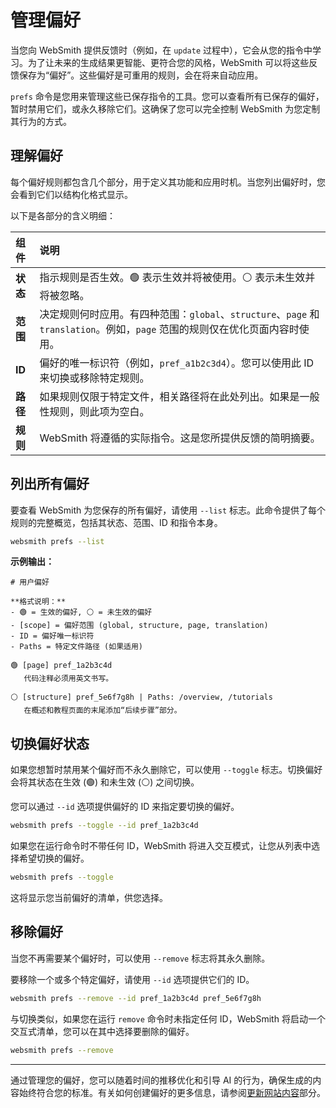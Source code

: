 # 管理偏好

当您向 WebSmith 提供反馈时（例如，在 `update` 过程中），它会从您的指令中学习。为了让未来的生成结果更智能、更符合您的风格，WebSmith 可以将这些反馈保存为“偏好”。这些偏好是可重用的规则，会在将来自动应用。

`prefs` 命令是您用来管理这些已保存指令的工具。您可以查看所有已保存的偏好，暂时禁用它们，或永久移除它们。这确保了您可以完全控制 WebSmith 为您定制其行为的方式。

## 理解偏好

每个偏好规则都包含几个部分，用于定义其功能和应用时机。当您列出偏好时，您会看到它们以结构化格式显示。

以下是各部分的含义明细：

| 组件 | 说明 |
| :--- | :--- |
| **状态** | 指示规则是否生效。🟢 表示生效并将被使用。⚪ 表示未生效并将被忽略。 |
| **范围** | 决定规则何时应用。有四种范围：`global`、`structure`、`page` 和 `translation`。例如，`page` 范围的规则仅在优化页面内容时使用。 |
| **ID** | 偏好的唯一标识符（例如，`pref_a1b2c3d4`）。您可以使用此 ID 来切换或移除特定规则。 |
| **路径** | 如果规则仅限于特定文件，相关路径将在此处列出。如果是一般性规则，则此项为空白。 |
| **规则** | WebSmith 将遵循的实际指令。这是您所提供反馈的简明摘要。 |

## 列出所有偏好

要查看 WebSmith 为您保存的所有偏好，请使用 `--list` 标志。此命令提供了每个规则的完整概览，包括其状态、范围、ID 和指令本身。

```bash 命令 icon=lucide:terminal
websmith prefs --list
```

**示例输出：**

```text 示例输出
# 用户偏好

**格式说明：**
- 🟢 = 生效的偏好, ⚪ = 未生效的偏好
- [scope] = 偏好范围 (global, structure, page, translation)
- ID = 偏好唯一标识符
- Paths = 特定文件路径 (如果适用)

🟢 [page] pref_1a2b3c4d
   代码注释必须用英文书写。

⚪ [structure] pref_5e6f7g8h | Paths: /overview, /tutorials
   在概述和教程页面的末尾添加“后续步骤”部分。
```

## 切换偏好状态

如果您想暂时禁用某个偏好而不永久删除它，可以使用 `--toggle` 标志。切换偏好会将其状态在生效 (🟢) 和未生效 (⚪) 之间切换。

您可以通过 `--id` 选项提供偏好的 ID 来指定要切换的偏好。

```bash 命令 icon=lucide:terminal
websmith prefs --toggle --id pref_1a2b3c4d
```

如果您在运行命令时不带任何 ID，WebSmith 将进入交互模式，让您从列表中选择希望切换的偏好。

```bash 命令 icon=lucide:terminal
websmith prefs --toggle
```

这将显示您当前偏好的清单，供您选择。

## 移除偏好

当您不再需要某个偏好时，可以使用 `--remove` 标志将其永久删除。

要移除一个或多个特定偏好，请使用 `--id` 选项提供它们的 ID。

```bash 命令 icon=lucide:terminal
websmith prefs --remove --id pref_1a2b3c4d pref_5e6f7g8h
```

与切换类似，如果您在运行 `remove` 命令时未指定任何 ID，WebSmith 将启动一个交互式清单，您可以在其中选择要删除的偏好。

```bash 命令 icon=lucide:terminal
websmith prefs --remove
```

---

通过管理您的偏好，您可以随着时间的推移优化和引导 AI 的行为，确保生成的内容始终符合您的标准。有关如何创建偏好的更多信息，请参阅[更新网站内容](./core-tasks-updating-website-content.md)部分。